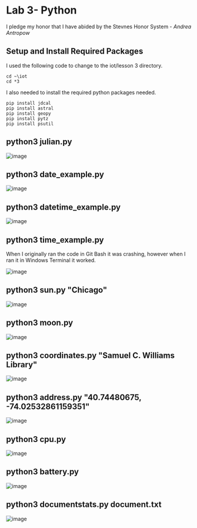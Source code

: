 # Lab 3- Python
I pledge my honor that I have abided by the Stevnes Honor System - _Andrea Antropow_
## Setup and Install Required Packages
I used the following code to change to the iot/lesson 3 directory. 
```console
cd ~\iot
cd *3
```
I also needed to install the required python packages needed. 
```console
pip install jdcal
pip install astral
pip install geopy
pip install pytz
pip install psutil
```
## python3 julian.py
![image](https://github.com/user-attachments/assets/fe501f00-fc2f-473f-b4e3-c85d595949ca)

## python3 date_example.py
![image](https://github.com/user-attachments/assets/cc3260bd-e9f8-4860-882a-82c34acfce99)

## python3 datetime_example.py
![image](https://github.com/user-attachments/assets/95ea46be-4920-4f1b-a211-bfba4c1a6e0a)

## python3 time_example.py
When I originally ran the code in Git Bash it was crashing, however when I ran it in Windows Terminal it worked. 

![image](https://github.com/user-attachments/assets/0d94eee6-b33b-4463-ad95-4a16c3c7a8f3)

## python3 sun.py "Chicago"
![image](https://github.com/user-attachments/assets/7f4b75e8-202e-42dd-960d-907b863b3c15)

## python3 moon.py
![image](https://github.com/user-attachments/assets/ced7bf7e-925b-4d13-8a11-1270c9457e1c)

## python3 coordinates.py "Samuel C. Williams Library"
![image](https://github.com/user-attachments/assets/f6a3b6d8-e39a-477d-8d96-e4200e21b055)

## python3 address.py "40.74480675, -74.02532861159351"
![image](https://github.com/user-attachments/assets/97fb2ea4-a287-412b-9985-4cddaea0d9d7)

## python3 cpu.py
![image](https://github.com/user-attachments/assets/4b533ca8-e013-499d-a154-c368d6fe81ec)

## python3 battery.py
![image](https://github.com/user-attachments/assets/aea328b1-5411-4e50-8cdf-7d9ec73abcfd)

## python3 documentstats.py document.txt
![image](https://github.com/user-attachments/assets/3f814d97-3fd3-4ec1-a88d-f3cd2a3f26a7)

